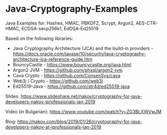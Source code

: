 # Java-Cryptography-Examples

Java Examples for: Hashes, HMAC, PBKDF2, Scrypt, Argon2, AES-CTR-HMAC, ECDSA-secp256k1, EdDSA-Ed25519

Based on the following libraries:
 * Java Cryptography Architecture (JCA) and the build-in providers - https://docs.oracle.com/javase/10/security/java-cryptography-architecture-jca-reference-guide.htm
 * BouncyCastle - https://www.bouncycastle.org/java.html
 * Argon2 JVM - https://github.com/phxql/argon2-jvm
 * Cava Crypto - https://github.com/ConsenSys/cava
 * Web3j / Crypto - https://github.com/web3j
 * Ed25519-Java - https://github.com/str4d/ed25519-java

Slides: https://www.slideshare.net/nakov/cryptography-for-java-developers-nakov-jprofessionals-jan-2019

Video (in Bulgarian): https://www.youtube.com/watch?v=ZG3BLXWVwJM

Blog: https://nakov.com/blog/2019/01/26/cryptography-for-java-developers-nakov-at-jprofessionals-jan-2019

